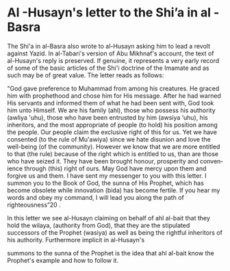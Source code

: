 Al -Husayn's letter to the Shi’a in al -Basra
=============================================

The Shi'a in al-Basra also wrote to al-Husayn asking him to lead a
revolt against Yazid. In al-Tabari's version of Abu Mikhnaf's account,
the text of al-Husayn's reply is pre­served. If genuine, it represents a
very early record of some of the basic articles of the Shi'i doctrine of
the Imamate and as such may be of great value. The letter reads as
follows:

"God gave preference to Muhammad from among his creatures. He graced him
with prophethood and chose him for His message. After he had warned His
servants and informed them of what he had been sent with, God took him
unto Himself. We are his family (ahl), those who possess his authority
(awliya 'uhu), those who have been entrusted by him (awsiya ‘uhu), his
inheritors, and the most appropriate of people (to hold) his position
among the people. Our people claim the exclusive right of this for us.
Yet we have consented (to the rule of Mu'awiya) since we hate disunion
and love the well-being (of the community). However we know that we are
more entitled to that (the rule) because of the right which is entitled
to us, than are those who have seized it. They have been brought honour,
prosperity and conven­ience through (this) right of ours. May God have
mercy upon them and forgive us and them. I have sent my messenger to you
with this letter. I summon you to the Book of God, the sunna of His
Prophet, which has become obsolete while innovation (bida) has become
fertile. If you hear my words and obey my command, I will lead you along
the path of righteousness”20 .

In this letter we see al-Husayn claiming on behalf of ahl al-bait that
they hold the wilaya, (authority from God), that they are the stipulated
successors of the Prophet (wasiya) as well as being the rightful
inheritors of his authority. Furthermore implicit in al-Husayn's

summons to the sunna of the Prophet is the idea that ahl al-bait know
the Prophet's example and how to follow it.


